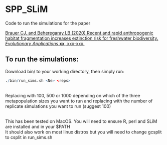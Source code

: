 # SPP_SLiM
 Code to run the simulations for the paper
 
 [Brauer CJ, and Beheregaray LB (2020) Recent and rapid anthropogenic habitat fragmentation increases extinction risk for freshwater biodiversity. *Evolutionary Applications* **xx**, xxx-xxx.](https://www.biorxiv.org/content/10.1101/2020.02.04.934729v1.abstract)
 
## To run the simulations:

Download bin/ to your working directory, then simply run:

```r
./bin/run_sims.sh <Ne> <reps>

```

\
Replacing <Ne> with 100, 500 or 1000 depending on which of the three metapopulation sizes you want to run
and replacing <reps> with the number of replicate simulations you want to run (suggest 100)



\
This has been tested on MacOS. You will need to ensure R, perl and SLiM are installed and in your $PATH
\
It should also work on most linux distros but you will need to change gcsplit to csplit in run_sims.sh 

